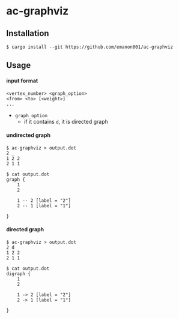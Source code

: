 # ac-graphviz

## Installation

```shell
$ cargo install --git https://github.com/emanon001/ac-graphviz
```

## Usage

#### input format

```
<vertex_number> <graph_option>
<from> <to> [<weight>]
...
```

- `graph_option`
  - if it contains `d`, it is directed graph

#### undirected graph

```shell
$ ac-graphviz > output.dot
2 _
1 2 2
2 1 1
```

```shell
$ cat output.dot
graph {
    1
    2
    
    1 -- 2 [label = "2"]
    2 -- 1 [label = "1"]
    
}
```

#### directed graph

```shell
$ ac-graphviz > output.dot
2 d
1 2 2
2 1 1
```

```shell
$ cat output.dot
digraph {
    1
    2
    
    1 -> 2 [label = "2"]
    2 -> 1 [label = "1"]
    
}
```